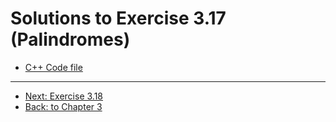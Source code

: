 # Solutions to Exercise 3.17 (Palindromes)

- [C++ Code file](e03_17.cpp)

---

- [Next: Exercise 3.18](03_18.md)
- [Back: to Chapter 3](README.md)
